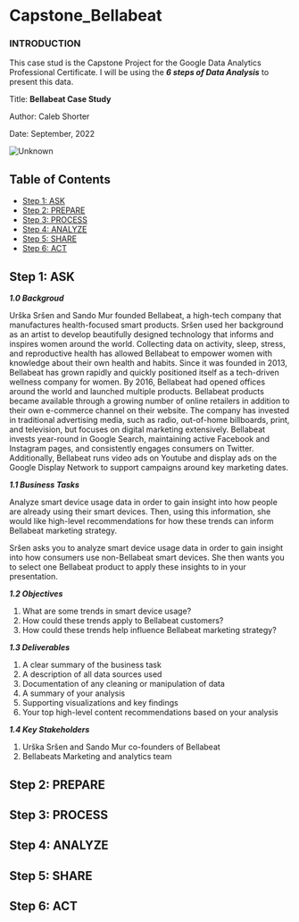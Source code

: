 # Capstone_Bellabeat

### INTRODUCTION

This case stud is the Capstone Project for the Google Data Analytics Professional Certificate. I will be using the ***6 steps of Data Analysis*** to present this data.


Title: ****Bellabeat Case Study****

Author: Caleb Shorter

Date: September, 2022

![Unknown](https://user-images.githubusercontent.com/112402643/200191189-c222e396-7442-439e-a891-3224f71c079c.png)

## Table of Contents
- [Step 1: ASK](#step-1-ask)
- [Step 2: PREPARE](#step-2-prepare)
- [Step 3: PROCESS](#step-3-process)
- [Step 4: ANALYZE](#step-4-analyze)
- [Step 5: SHARE](#step-5-share)
- [Step 6: ACT](#step-6-act)

## Step 1: ASK

***1.0 Backgroud***

Urška Sršen and Sando Mur founded Bellabeat, a high-tech company that manufactures health-focused smart products.
Sršen used her background as an artist to develop beautifully designed technology that informs and inspires women around
the world. Collecting data on activity, sleep, stress, and reproductive health has allowed Bellabeat to empower women with
knowledge about their own health and habits. Since it was founded in 2013, Bellabeat has grown rapidly and quickly
positioned itself as a tech-driven wellness company for women.
By 2016, Bellabeat had opened offices around the world and launched multiple products. Bellabeat products became available
through a growing number of online retailers in addition to their own e-commerce channel on their website. The company
has invested in traditional advertising media, such as radio, out-of-home billboards, print, and television, but focuses on digital
marketing extensively. Bellabeat invests year-round in Google Search, maintaining active Facebook and Instagram pages, and
consistently engages consumers on Twitter. Additionally, Bellabeat runs video ads on Youtube and display ads on the Google
Display Network to support campaigns around key marketing dates.

***1.1 Business Tasks***

Analyze smart device usage data in order to gain insight into how people are already using their smart devices. Then, using this information, she would like high-level recommendations for how these trends can inform Bellabeat marketing strategy.

Sršen asks you to analyze smart device usage data in order to gain insight into how consumers use non-Bellabeat smart
devices. She then wants you to select one Bellabeat product to apply these insights to in your presentation.

***1.2 Objectives***

1. What are some trends in smart device usage?
2. How could these trends apply to Bellabeat customers?
3. How could these trends help influence Bellabeat marketing strategy?

***1.3 Deliverables***

1. A clear summary of the business task
2. A description of all data sources used
3. Documentation of any cleaning or manipulation of data
4. A summary of your analysis
5. Supporting visualizations and key findings
6. Your top high-level content recommendations based on your analysis

***1.4 Key Stakeholders***

1. Urška Sršen and Sando Mur co-founders of Bellabeat
2. Bellabeats Marketing and analytics team

## Step 2: PREPARE

## Step 3: PROCESS

## Step 4: ANALYZE

## Step 5: SHARE

## Step 6: ACT
